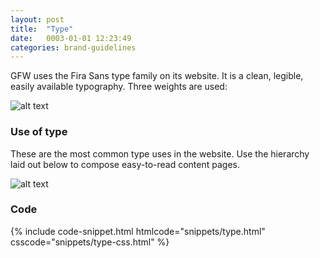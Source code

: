 ```yaml
---
layout: post
title:  "Type"
date:   0003-01-01 12:23:49
categories: brand-guidelines
---
```


GFW uses the Fira Sans type family on its website. It is a clean, legible, easily available typography. Three weights are used:


![alt text][type]

### Use of type
These are the most common type uses in the website. Use the hierarchy laid out below to compose easy-to-read content pages.

![alt text][type-use]

### Code

<div id="code-snippet-box1" class="code-snippet-box">
  {% include code-snippet.html htmlcode="snippets/type.html" csscode="snippets/type-css.html" %}
</div>


[type]: /gfw-style-guides/images/posts/type/03-01-type.png "type"
[type-use]: /gfw-style-guides/images/posts/type/03-02-type-use.png "type use"
